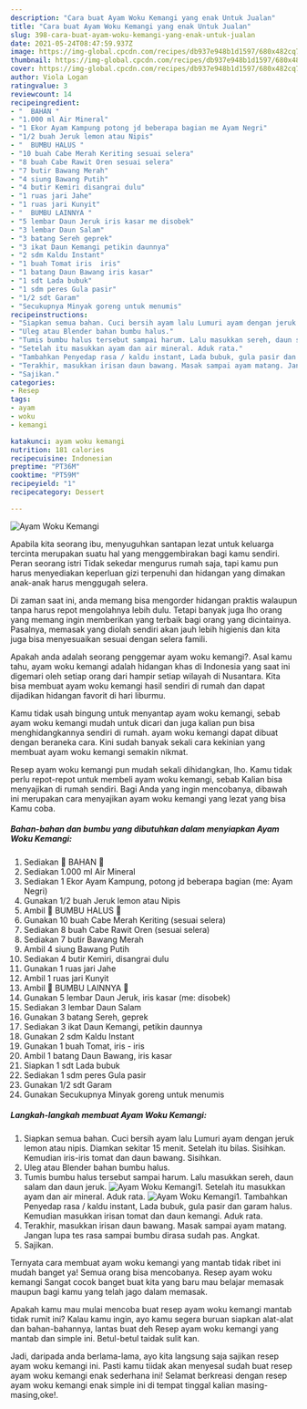 ```yaml
---
description: "Cara buat Ayam Woku Kemangi yang enak Untuk Jualan"
title: "Cara buat Ayam Woku Kemangi yang enak Untuk Jualan"
slug: 398-cara-buat-ayam-woku-kemangi-yang-enak-untuk-jualan
date: 2021-05-24T08:47:59.937Z
image: https://img-global.cpcdn.com/recipes/db937e948b1d1597/680x482cq70/ayam-woku-kemangi-foto-resep-utama.jpg
thumbnail: https://img-global.cpcdn.com/recipes/db937e948b1d1597/680x482cq70/ayam-woku-kemangi-foto-resep-utama.jpg
cover: https://img-global.cpcdn.com/recipes/db937e948b1d1597/680x482cq70/ayam-woku-kemangi-foto-resep-utama.jpg
author: Viola Logan
ratingvalue: 3
reviewcount: 14
recipeingredient:
- "  BAHAN "
- "1.000 ml Air Mineral"
- "1 Ekor Ayam Kampung potong jd beberapa bagian me Ayam Negri"
- "1/2 buah Jeruk lemon atau Nipis"
- "  BUMBU HALUS "
- "10 buah Cabe Merah Keriting sesuai selera"
- "8 buah Cabe Rawit Oren sesuai selera"
- "7 butir Bawang Merah"
- "4 siung Bawang Putih"
- "4 butir Kemiri disangrai dulu"
- "1 ruas jari Jahe"
- "1 ruas jari Kunyit"
- "  BUMBU LAINNYA "
- "5 lembar Daun Jeruk iris kasar me disobek"
- "3 lembar Daun Salam"
- "3 batang Sereh geprek"
- "3 ikat Daun Kemangi petikin daunnya"
- "2 sdm Kaldu Instant"
- "1 buah Tomat iris  iris"
- "1 batang Daun Bawang iris kasar"
- "1 sdt Lada bubuk"
- "1 sdm peres Gula pasir"
- "1/2 sdt Garam"
- "Secukupnya Minyak goreng untuk menumis"
recipeinstructions:
- "Siapkan semua bahan. Cuci bersih ayam lalu Lumuri ayam dengan jeruk lemon atau nipis. Diamkan sekitar 15 menit. Setelah itu bilas. Sisihkan. Kemudian iris-iris tomat dan daun bawang. Sisihkan."
- "Uleg atau Blender bahan bumbu halus."
- "Tumis bumbu halus tersebut sampai harum. Lalu masukkan sereh, daun salam dan daun jeruk."
- "Setelah itu masukkan ayam dan air mineral. Aduk rata."
- "Tambahkan Penyedap rasa / kaldu instant, Lada bubuk, gula pasir dan garam halus. Kemudian masukkan irisan tomat dan daun kemangi. Aduk rata."
- "Terakhir, masukkan irisan daun bawang. Masak sampai ayam matang. Jangan lupa tes rasa sampai bumbu dirasa sudah pas. Angkat."
- "Sajikan."
categories:
- Resep
tags:
- ayam
- woku
- kemangi

katakunci: ayam woku kemangi 
nutrition: 181 calories
recipecuisine: Indonesian
preptime: "PT36M"
cooktime: "PT59M"
recipeyield: "1"
recipecategory: Dessert

---
```



![Ayam Woku Kemangi](https://img-global.cpcdn.com/recipes/db937e948b1d1597/680x482cq70/ayam-woku-kemangi-foto-resep-utama.jpg)

Apabila kita seorang ibu, menyuguhkan santapan lezat untuk keluarga tercinta merupakan suatu hal yang menggembirakan bagi kamu sendiri. Peran seorang istri Tidak sekedar mengurus rumah saja, tapi kamu pun harus menyediakan keperluan gizi terpenuhi dan hidangan yang dimakan anak-anak harus menggugah selera.

Di zaman  saat ini, anda memang bisa mengorder hidangan praktis walaupun tanpa harus repot mengolahnya lebih dulu. Tetapi banyak juga lho orang yang memang ingin memberikan yang terbaik bagi orang yang dicintainya. Pasalnya, memasak yang diolah sendiri akan jauh lebih higienis dan kita juga bisa menyesuaikan sesuai dengan selera famili. 



Apakah anda adalah seorang penggemar ayam woku kemangi?. Asal kamu tahu, ayam woku kemangi adalah hidangan khas di Indonesia yang saat ini digemari oleh setiap orang dari hampir setiap wilayah di Nusantara. Kita bisa membuat ayam woku kemangi hasil sendiri di rumah dan dapat dijadikan hidangan favorit di hari liburmu.

Kamu tidak usah bingung untuk menyantap ayam woku kemangi, sebab ayam woku kemangi mudah untuk dicari dan juga kalian pun bisa menghidangkannya sendiri di rumah. ayam woku kemangi dapat dibuat dengan beraneka cara. Kini sudah banyak sekali cara kekinian yang membuat ayam woku kemangi semakin nikmat.

Resep ayam woku kemangi pun mudah sekali dihidangkan, lho. Kamu tidak perlu repot-repot untuk membeli ayam woku kemangi, sebab Kalian bisa menyajikan di rumah sendiri. Bagi Anda yang ingin mencobanya, dibawah ini merupakan cara menyajikan ayam woku kemangi yang lezat yang bisa Kamu coba.

<!--inarticleads1-->

##### Bahan-bahan dan bumbu yang dibutuhkan dalam menyiapkan Ayam Woku Kemangi:

1. Sediakan  🌿 BAHAN 🌿
1. Sediakan 1.000 ml Air Mineral
1. Sediakan 1 Ekor Ayam Kampung, potong jd beberapa bagian (me: Ayam Negri)
1. Gunakan 1/2 buah Jeruk lemon atau Nipis
1. Ambil  🌿 BUMBU HALUS 🌿
1. Gunakan 10 buah Cabe Merah Keriting (sesuai selera)
1. Sediakan 8 buah Cabe Rawit Oren (sesuai selera)
1. Sediakan 7 butir Bawang Merah
1. Ambil 4 siung Bawang Putih
1. Sediakan 4 butir Kemiri, disangrai dulu
1. Gunakan 1 ruas jari Jahe
1. Ambil 1 ruas jari Kunyit
1. Ambil  🌿 BUMBU LAINNYA 🌿
1. Gunakan 5 lembar Daun Jeruk, iris kasar (me: disobek)
1. Sediakan 3 lembar Daun Salam
1. Gunakan 3 batang Sereh, geprek
1. Sediakan 3 ikat Daun Kemangi, petikin daunnya
1. Gunakan 2 sdm Kaldu Instant
1. Gunakan 1 buah Tomat, iris - iris
1. Ambil 1 batang Daun Bawang, iris kasar
1. Siapkan 1 sdt Lada bubuk
1. Sediakan 1 sdm peres Gula pasir
1. Gunakan 1/2 sdt Garam
1. Gunakan Secukupnya Minyak goreng untuk menumis




<!--inarticleads2-->

##### Langkah-langkah membuat Ayam Woku Kemangi:

1. Siapkan semua bahan. Cuci bersih ayam lalu Lumuri ayam dengan jeruk lemon atau nipis. Diamkan sekitar 15 menit. Setelah itu bilas. Sisihkan. Kemudian iris-iris tomat dan daun bawang. Sisihkan.
1. Uleg atau Blender bahan bumbu halus.
1. Tumis bumbu halus tersebut sampai harum. Lalu masukkan sereh, daun salam dan daun jeruk.
<img src="//assets-global.cpcdn.com/assets/icons/button_play-2c75c40dde080a61004c1f40b05d8f140eaff45d7e9e6481dc71c63d2e7c4909.png" alt="Ayam Woku Kemangi">1. Setelah itu masukkan ayam dan air mineral. Aduk rata.
<img src="//assets-global.cpcdn.com/assets/icons/button_play-2c75c40dde080a61004c1f40b05d8f140eaff45d7e9e6481dc71c63d2e7c4909.png" alt="Ayam Woku Kemangi">1. Tambahkan Penyedap rasa / kaldu instant, Lada bubuk, gula pasir dan garam halus. Kemudian masukkan irisan tomat dan daun kemangi. Aduk rata.
1. Terakhir, masukkan irisan daun bawang. Masak sampai ayam matang. Jangan lupa tes rasa sampai bumbu dirasa sudah pas. Angkat.
1. Sajikan.




Ternyata cara membuat ayam woku kemangi yang mantab tidak ribet ini mudah banget ya! Semua orang bisa mencobanya. Resep ayam woku kemangi Sangat cocok banget buat kita yang baru mau belajar memasak maupun bagi kamu yang telah jago dalam memasak.

Apakah kamu mau mulai mencoba buat resep ayam woku kemangi mantab tidak rumit ini? Kalau kamu ingin, ayo kamu segera buruan siapkan alat-alat dan bahan-bahannya, lantas buat deh Resep ayam woku kemangi yang mantab dan simple ini. Betul-betul taidak sulit kan. 

Jadi, daripada anda berlama-lama, ayo kita langsung saja sajikan resep ayam woku kemangi ini. Pasti kamu tiidak akan menyesal sudah buat resep ayam woku kemangi enak sederhana ini! Selamat berkreasi dengan resep ayam woku kemangi enak simple ini di tempat tinggal kalian masing-masing,oke!.

